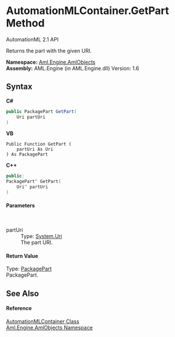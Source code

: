 # AutomationMLContainer.GetPart Method 
AutomationML 2.1 API 

Returns the part with the given URI.

**Namespace:**&nbsp;<a href="N_Aml_Engine_AmlObjects">Aml.Engine.AmlObjects</a><br />**Assembly:**&nbsp;AML.Engine (in AML.Engine.dll) Version: 1.6

## Syntax

**C#**<br />
``` C#
public PackagePart GetPart(
	Uri partUri
)
```

**VB**<br />
``` VB
Public Function GetPart ( 
	partUri As Uri
) As PackagePart
```

**C++**<br />
``` C++
public:
PackagePart^ GetPart(
	Uri^ partUri
)
```


#### Parameters
&nbsp;<dl><dt>partUri</dt><dd>Type: <a href="https://docs.microsoft.com/dotnet/api/system.uri" target="_parent" rel="noopener noreferrer">System.Uri</a><br />The part URI.</dd></dl>

#### Return Value
Type: <a href="https://docs.microsoft.com/dotnet/api/system.io.packaging.packagepart" target="_parent" rel="noopener noreferrer">PackagePart</a><br />PackagePart.

## See Also


#### Reference
<a href="T_Aml_Engine_AmlObjects_AutomationMLContainer">AutomationMLContainer Class</a><br /><a href="N_Aml_Engine_AmlObjects">Aml.Engine.AmlObjects Namespace</a><br />